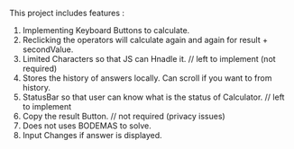 This project includes features :
1.  Implementing Keyboard Buttons to calculate.
2.  Reclicking the operators will calculate again and again for result + secondValue.
3.  Limited Characters so that JS can Hnadle it. // left to implement (not required)
4.  Stores the history of answers locally. Can scroll if you want to from history.
5.  StatusBar so that user can know what is the status of Calculator. // left to implement
6.  Copy the result Button. // not required (privacy issues)
7.  Does not uses BODEMAS to solve.
8.  Input Changes if answer is displayed.